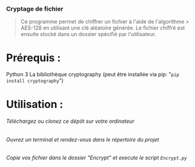 ### Cryptage de fichier

> Ce programme permet de chiffrer un fichier à l'aide de l'algorithme > AES-128 en utilisant une clé aléatoire générée. Le fichier chiffré est ensuite stocké dans un dossier spécifié par l'utilisateur.

# Prérequis :

Python 3
La bibliothèque cryptography (peut être installée via pip: "`pip install cryptography`")

# Utilisation :

###### Téléchargez ou clonez ce dépôt sur votre ordinateur

###### Ouvrez un terminal et rendez-vous dans le répertoire du projet

###### Copie vos fichier dans le dossier "Encrypt" et execute le script `Encrypt.py`